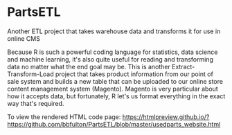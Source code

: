 # PartsETL
Another ETL project that takes warehouse data and transforms it for use in online CMS

Because R is such a powerful coding language for statistics, data science and machine learning, it's also quite useful for reading and transforming data no matter what the end goal may be.  This is another Extract-Transform-Load project that takes product information from our point of sale system and builds a new table that can be uploaded to our online store content management system (Magento).  Magento is very particular about how it accepts data, but fortunately, R let's us format everything in the exact way that's required.

To view the rendered HTML code page:  https://htmlpreview.github.io/?https://github.com/bbfulton/PartsETL/blob/master/usedparts_website.html
